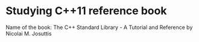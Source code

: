 # Studying C++11 reference book

Name of the book: The C++ Standard Library - A Tutorial and Reference by Nicolai M. Josuttis